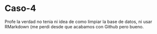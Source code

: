 # Caso-4
Profe la verdad no tenia ni idea de como limpiar la base de datos, ni usar RMarkdown (me perdi desde que acabamos con Github pero bueno. 
